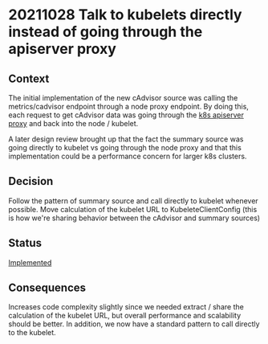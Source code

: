 # 20211028 Talk to kubelets directly instead of going through the apiserver proxy

## Context

The initial implementation of the new cAdvisor source was calling the metrics/cadvisor endpoint through a node proxy endpoint. By doing this, each request to get cAdvisor data was going through the [k8s apiserver proxy](https://kubernetes.io/docs/concepts/cluster-administration/proxies/) and back into the node / kubelet.

A later design review brought up that the fact the summary source was going directly to kubelet vs going through the node proxy and that this implementation could be a performance concern for larger k8s clusters.

## Decision

Follow the pattern of summary source and call directly to kubelet whenever possible. Move calculation of the kubelet URL to KubeleteClientConfig (this is how we're sharing behavior between the cAdvisor and summary sources)

## Status
[Implemented](https://github.com/wavefrontHQ/observability-for-kubernetes/commit/0f071a3cab79f516cde38b7aabc3fe92598b3256)

## Consequences
Increases code complexity slightly since we needed extract / share the calculation of the kubelet URL, but overall performance and scalability should be better. In addition, we now have a standard pattern to call directly to the kubelet.
